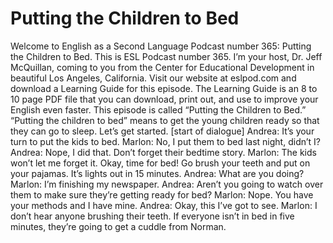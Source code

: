 # Putting the Children to Bed

Welcome to English as a Second Language Podcast number 365: Putting the Children to Bed.  This is ESL Podcast number 365.  I’m your host, Dr. Jeff McQuillan, coming to you from the Center for Educational Development in beautiful Los Angeles, California.  Visit our website at eslpod.com and download a Learning Guide for this episode.  The Learning Guide is an 8 to 10 page PDF file that you can download, print out, and use to improve your English even faster.  This episode is called “Putting the Children to Bed.”  “Putting the children to bed” means to get the young children ready so that they can go to sleep.  Let’s get started.  [start of dialogue]  Andrea:  It’s your turn to put the kids to bed.    Marlon:  No, I put them to bed last night, didn’t I?  Andrea:  Nope, I did that.  Don’t forget their bedtime story.  Marlon:  The kids won’t let me forget it.  Okay, time for bed!  Go brush your teeth and put on your pajamas.  It’s lights out in 15 minutes.  Andrea:  What are you doing?  Marlon:  I’m finishing my newspaper.  Andrea:  Aren’t you going to watch over them to make sure they’re getting ready for bed?  Marlon:  Nope.  You have your methods and I have mine.  Andrea:  Okay, this I’ve got to see.  Marlon:  I don’t hear anyone brushing their teeth.  If everyone isn’t in bed in five minutes, they’re going to get a cuddle from Norman. 